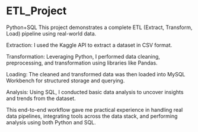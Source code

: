 # ETL_Project
Python+SQL
This project demonstrates a complete ETL (Extract, Transform, Load) pipeline using real-world data.

Extraction: I used the Kaggle API to extract a dataset in CSV format.

Transformation: Leveraging Python, I performed data cleaning, preprocessing, and transformation using libraries like Pandas.

Loading: The cleaned and transformed data was then loaded into MySQL Workbench for structured storage and querying.

Analysis: Using SQL, I conducted basic data analysis to uncover insights and trends from the dataset.

This end-to-end workflow gave me practical experience in handling real data pipelines, integrating tools across the data stack, and performing analysis using both Python and SQL.

